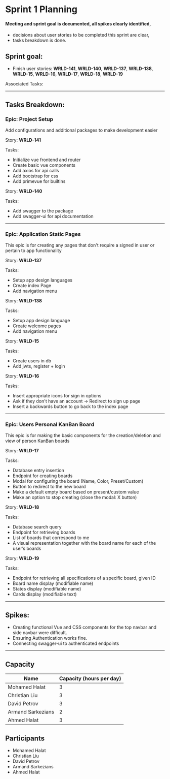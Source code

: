 # Sprint 1 Planning

#### Meeting and sprint goal is documented, all spikes clearly identified,
- decisions about user stories to be completed this sprint are clear,
- tasks breakdown is done.

## Sprint goal:
 - Finish user stories: __WRLD-141__, __WRLD-140__, __WRLD-137__, __WRLD-138__, __WRLD-15__, __WRLD-16__, __WRLD-17__, __WRLD-18__, __WRLD-19__

 Associated Tasks:


---

## Tasks Breakdown:
### Epic: Project Setup
Add configurations and additional packages to make development easier

Story: __WRLD-141__

Tasks:
 - Initialize vue frontend and router
 - Create basic vue components
 - Add axios for api calls
 - Add bootstrap for css
 - Add primevue for builtins

Story: __WRLD-140__

Tasks:
 - Add swagger to the package
 - Add swagger-ui for api documentation

---

### Epic: Application Static Pages
This epic is for creating any pages that don't require a signed in user or pertain to app functionality

Story: __WRLD-137__

Tasks:
 - Setup app design languages
 - Create index Page
 - Add navigation menu

Story: __WRLD-138__

Tasks:
 - Setup app design language
 - Create welcome pages
 - Add navigation menu

Story: __WRLD-15__

Tasks:
 - Create users in db
 - Add jwts, register + login

Story: __WRLD-16__

Tasks:
 - Insert appropriate icons for sign in options
 - Ask if they don't have an account -> Redirect to sign up page
 - Insert a backwards button to go back to the index page
---

### Epic: Users Personal KanBan Board
This epic is for making the basic components for the creation/deletion and view of person KanBan boards


Story: __WRLD-17__

Tasks:
 - Database entry insertion
 - Endpoint for creating boards
 - Modal for configuring the board (Name, Color, Preset/Custom)
 - Button to redirect to the new board
 - Make a default empty board based on present/custom value
 - Make an option to stop creating (close the modal: X button)

Story: __WRLD-18__

Tasks:
 - Database search query
 - Endpoint for retrieving boards
 - List of boards that correspond to me
 - A visual representation together with the board name for each of the user’s boards

Story: __WRLD-19__

Tasks:
 - Endpoint for retrieving all specifications of a specific board, given ID
 - Board name display (modifiable name)
 - States display (modifiable name)
 - Cards display (modifiable text)

---

## Spikes:
 - Creating functional Vue and CSS components for the top navbar and side navbar were difficult.
 - Ensuring Authentication works fine.
 - Connecting swagger-ui to authenticated endpoints

---

## Capacity
| Name | Capacity (hours per day) |
| --- | --- |
| Mohamed Halat | 3 |
| Christian Liu | 3 |
| David Petrov | 3 |
| Armand Sarkezians | 2 |
| Ahmed Halat | 3 |

## Participants
- Mohamed Halat
- Christian Liu
- David Petrov
- Armand Sarkezians
- Ahmed Halat
